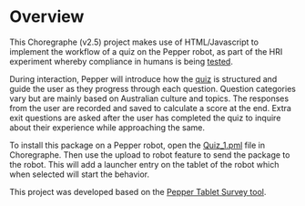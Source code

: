 # Overview

This Choregraphe (v2.5) project makes use of HTML/Javascript to implement the workflow of a quiz on the Pepper robot, as part of the HRI experiment whereby compliance in humans is being [tested](https://supervisorconnect.med.monash.edu/projects/do-social-robots-have-social-influence-exploration-conformity-compliance-and-persuasion). 

During interaction, Pepper will introduce how the [quiz](https://docs.google.com/document/d/1CSvxYsGtnIFGXu-Lr4lSYEnaO_VANeMz/edit?usp=sharing&ouid=100288249884668367427&rtpof=true&sd=true) is structured and guide the user as they progress through each question. Question categories vary but are mainly based on Australian culture and topics. The responses from the user are recorded and saved to calculate a score at the end. Extra exit questions are asked after the user has completed the quiz to inquire about their experience while approaching the same.

To install this package on a Pepper robot, open the [Quiz_1.pml](Quiz_1.pml) file in Choregraphe. Then use the upload to robot feature to send the package to the robot. This will add a launcher entry on the tablet of the robot which when selected will start the behavior.

This project was developed based on the [Pepper Tablet Survey tool](https://github.com/tianleimin/RobotCakeBarWaiterPepper).
